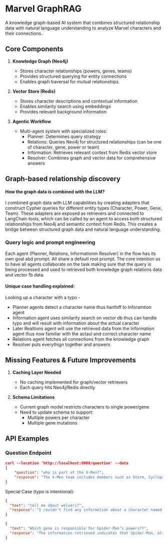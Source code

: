 # Marvel GraphRAG

A knowledge graph-based AI system that combines structured relationship data with natural language understanding to analyze Marvel characters and their connections.

## Core Components

1. **Knowledge Graph (Neo4j)**

   - Stores character relationships (powers, genes, teams)
   - Provides structured querying for entity connections
   - Enables graph traversal for mutual relationships

2. **Vector Store (Redis)**

   - Stores character descriptions and contextual information
   - Enables similarity search using embeddings
   - Provides relevant background information

3. **Agentic Workflow**
   - Multi-agent system with specialized roles:
     - Planner: Determines query strategy
     - Relations: Queries Neo4j for structured relationships (can be one of character, gene, power or team)
     - Information: Retrieves relevant context from Redis vector store
     - Resolver: Combines graph and vector data for comprehensive answers

## Graph-based relationship discovery

#### How the graph data is combined with the LLM?

I combined graph data with LLM capabilities by creating adapters that construct Cypher queries for different entity types (Character, Power, Gene, Team). These adapters are exposed as retrievers and connected to LangChain tools, which can be called by an agent to access both structured relationships from Neo4j and semantic context from Redis. This creates a bridge between structured graph data and natural language understanding.

### Query logic and prompt engineering

Each agent (Planner, Relations, Informationm Resolver) in the flow has its own goal abd prompt. All share a defautl root prompt.
The core intention us to have all agents collaborate on the task making sure that the query is being processed and used to retrieved both knowledge graph relations data and vector fb data.

#### Unique case handling explained:

Looking up a character with a typo -

- Planner agents detect a character name thus hanfoff to Inforamtion agent
- Information agent uses similarity search on vector db thus can handle typo and will result with information about the actual caracter
- Later Realtions agent will use the retrieved data from the Information agent thus now familiar with the actaul and correct character name
- Relations agent fetches all connections from the knowledge graph
- Resolver puts everythign together and answers

## Missing Features & Future Improvements

1. **Caching Layer Needed**

   - No caching implemented for graph/vector retrievers
   - Each query hits Neo4j/Redis directly

2. **Schema Limitations**
   - Current graph model restricts characters to single power/gene
   - Need to update schema to support:
     - Multiple powers per character
     - Multiple gene mutations

## API Examples

### Question Endpoint

```json
curl --location 'http://localhost:8000/question' --data
{
	"question": "who is part of the X-Men?",
	"response": "The X-Men team includes members such as Storm, Cyclops, and Wolverine. They possess powers like weather control, optic blast, and regeneration, respectively. The team is associated with the mutant X-gene, which grants them their unique abilities."
}
```

Special Case (typo is intentional):

```json
{
  "text": "tell me about welveri?",
  "response": "I couldn't find any information about a character named \"Welveri.\" However, I did find information about \"Wolverine,\" also known as Logan. If you meant Wolverine, here is some information:\n\n- Wolverine is one of the most complex figures in the Marvel Universe, known for his mysterious and shadowy past.\n- He has endured countless conflicts, including world wars and clandestine missions as part of covert operations like Weapon X.\n- His skeleton is famously bonded with adamantium, one of the strongest metals in existence, making him nearly indestructible.\n- Known for his gruff demeanor, fierce loyalty, and a strong sense of justice, Wolverine often struggles internally with his violent tendencies and memories of a traumatic past.\n- He has traveled globally, mastering various martial arts and combat techniques, and maintains a deep connection to Japanese culture.\n- Despite his rough exterior, Wolverine frequently displays compassion and empathy, especially toward young mutants and teammates he mentors.\n- His gritty nature and rebellious attitude often put him at odds with authority, yet those close to him know him as honorable and courageous, willing to sacrifice everything for those he cares about.\n\nIf you were referring to a different character, please provide more details or check the spelling."
}
```

```json
{
  "text": "Which gene is responsible for Spider-Man’s powers??",
  "response": "The information retrieved indicates that Spider-Man, also known as Peter Parker, has powers such as \"spider-sense and wall-crawling,\" which are related to a \"spider-toxin mutation.\" This mutation is likely responsible for his powers. Additionally, Spider-Man is associated with the Avengers team, sharing connections with characters like Doctor Strange, Black Panther, Hulk, Captain America, and Iron Man."
}
```
